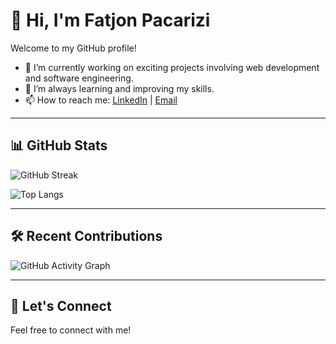 # 👋 Hi, I'm Fatjon Pacarizi

Welcome to my GitHub profile!

- 🔭 I’m currently working on exciting projects involving web development and software engineering.
- 🌱 I’m always learning and improving my skills.
- 📫 How to reach me: [LinkedIn](https://www.linkedin.com/in/fatjon-pa%C3%A7arizi-b449a2210/) | [Email](mailto:fatjonpacarizi1@gmail.com)

---

## 📊 GitHub Stats

![GitHub Streak](https://github-readme-streak-stats.herokuapp.com/?user=FatjonPacarizi&theme=dark)

![Top Langs](https://github-readme-stats.vercel.app/api/top-langs/?username=FatjonPacarizi&layout=compact&theme=dark)

---

## 🛠️ Recent Contributions

<!-- GitHub Activity Graph (optional) -->
<!-- Visit https://github.com/Ashutosh00710/github-readme-activity-graph for customization -->

![GitHub Activity Graph](https://github-readme-activity-graph.vercel.app/graph?username=FatjonPacarizi&theme=github-compact)

---

## 🤝 Let's Connect

Feel free to connect with me!

